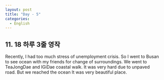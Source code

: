 ```yaml
---
layout: post
title: "Day - 5"
categories:
  - English
---
```


## 11. 18 하루 3줄 영작
Recently, I had too much stress of unemployment crisis. So I went to Busan to see ocean with my friends for change of surroundings.
We went to TeaJongDae and IGiDae coastal walk. It was very hard due to unpaved  road. But we reached the ocean It was very beautiful place.
